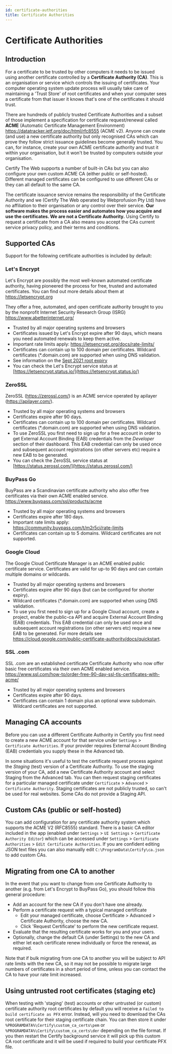 ```yaml
---
id: certificate-authorities
title: Certificate Authorities
---
```


# Certificate Authorities

## Introduction

For a certificate to be trusted by other computers it needs to be issued using another certificate controlled by a **Certificate Authority (CA)**. This is an organisation or service which controls the issuing of certificates. Your computer operating system update process will usually take care of maintaining a 'Trust Store' of root certificates and when your computer sees a certificate from that issuer it knows that's one of the certificates it should trust.

There are hundreds of publicly trusted Certificate Authorities and a subset of those implement a specification for certificate request/renewal called **ACME** (Automatic Certificate Management Environment) https://datatracker.ietf.org/doc/html/rfc8555 (ACME v2). Anyone can create (and use) a new certificate authority but only recognised CAs which can prove they follow strict issuance guidelines become generally trusted. You can, for instance, create your own ACME certificate authority and trust it within your organisation, but it won't be trusted by computers outside your organisation.

Certify The Web supports a number of built-in CAs but you can also configure your own custom ACME CA (either public or self-hosted). Different managed certificates can be configured to use different CAs or they can all default to the same CA.

The certificate issuance service remains the responsibility of the Certificate Authority and we (Certify The Web operated by Webprofusion Pty Ltd) have no affiliation to their organisation or any control over their service. **Our software makes the process easier and automates how you acquire and use the certificates. We are not a Certificate Authority.** Using Certify to request a certificate from a CA also means you accept the CAs current service privacy policy, and their terms and conditions.


## Supported CAs

Support for the following certificate authorities is included by default:

### Let's Encrypt
Let's Encrypt are possibly the most well-known automated certificate authority, having pioneered the process for free, trusted and automated certificates. You can find out more details about them at https://letsencrypt.org 

They offer a free, automated, and open certificate authority brought to you by the nonprofit Internet Security Research Group (ISRG) https://www.abetterinternet.org/

- Trusted by all major operating systems and browsers
- Certificates issued by Let's Encrypt expire after 90 days, which means you need automated renewals to keep them active.
- Important rate limits apply: https://letsencrypt.org/docs/rate-limits/
- Certificates can contain up to 100 domain per certificates. Wildcard certificates (*.domain.com) are supported when using DNS validation. 
- See information on the [Sept 2021 root expiry](../kb/202109-letsencrypt.md)
- You can check the Let's Encrypt service status at [https://letsencrypt.status.io/](https://letsencrypt.status.io/)

### ZeroSSL
ZeroSSL (https://zerossl.com/) is an ACME service operated by apilayer (https://apilayer.com/).

- Trusted by all major operating systems and browsers
- Certificates expire after 90 days.
- Certificates can contain up to 100 domain per certificates. Wildcard certificates (*.domain.com) are supported when using DNS validation. 
- To use ZeroSSL you first need to sign up for a free account in order to get External Account Binding (EAB) credentials from the *Developer* section of their dashboard. This EAB credential can only be used once and subsequent account registrations (on other servers etc) require a new EAB to be generated.
- You can check the ZeroSSL service status at [https://status.zerossl.com/](https://status.zerossl.com/)

### BuyPass Go
BuyPass are a Scandinavian certificate authority who also offer free certificates via their own ACME enabled service. https://www.buypass.com/ssl/products/acme 

- Trusted by all major operating systems and browsers
- Certificates expire after 180 days.
- Important rate limits apply: https://community.buypass.com/t/m2r5cj/rate-limits
- Certificates can contain up to 5 domains. Wildcard certificates are not supported.

### Google Cloud
The Google Cloud Certificate Manager is an ACME enabled public certificate service. Certificates are valid for up-to 90 days and can contain multiple domains or wildcards.

- Trusted by all major operating systems and browsers
- Certificates expire after 90 days (but can be configured for shorter expiry).
- Wildcard certificates (*.domain.com) are supported when using DNS validation. 
- To use you first need to sign up for a Google Cloud account, create a project, enable the public-ca API and acquire External Account Binding (EAB) credentials. This EAB credential can only be used once and subsequent account registrations (on other servers etc) require a new EAB to be generated. For more details see https://cloud.google.com/public-certificate-authority/docs/quickstart.

### SSL .com
SSL .com are an established certificate Certificate Authority who now offer basic free certificates via their own ACME enabled service. https://www.ssl.com/how-to/order-free-90-day-ssl-tls-certificates-with-acme/

- Trusted by all major operating systems and browsers
- Certificates expire after 90 days.
- Certificates can contain 1 domain plus an optional www subdomain. Wildcard certificates are not supported.


## Managing CA accounts

Before you can use a different Certificate Authority in Certify you first need to create a new ACME account for that service under `Settings` > `Certificate Authorities`. If your provider requires External Account Binding (EAB) credentials you supply these in the Advanced tab.

In some situations it's useful to test the certificate request process against the *Staging* (test) version of a Certificate Authority. To use the staging version of your CA, add a new Certificate Authority account and select Staging from the Advanced tab. You can then request staging certificates for a particular managed certificate under `Certificate` > `Advanced` > `Certificate Authority`. Staging certificates are not publicly trusted, so can't be used for real websites. Some CAs do not provide a Staging API.

## Custom CAs (public or self-hosted)
You can add configuration for any certificate authority system which supports the ACME V2 (RFC8555) standard. There is a basic CA editor included in the app (enabled under `Settings` > `UI Settings` > `Certificate Authority Editor`) which can be accessed under `Settings` > `Certificate Authorities` > `Edit Certificate Authorities`. If you are confident editing JSON text files you can also manually edit `C:\ProgramData\Certify\ca.json` to add custom CAs.

## Migrating from one CA to another

In the event that you want to change from one Certificate Authority to another (e.g. from Let's Encrypt to BuyPass Go), you should follow this general procedure:
* Add an account for the new CA if you don't have one already.
* Perform a certificate request with a typical managed certificate
    * Edit your managed certificate, choose Certificate > Advanced > Certificate Authority, choose the new CA.
    * Click 'Request Certificate' to perform the new certificate request.
* Evaluate that the resulting certificate works for you and your users.
* Optionally, change the default CA (under Settings) to the new CA and either let each certificate renew individually or force the renewal, as required.

Note that if bulk migrating from one CA to another you will be subject to API rate limits with the new CA, so it may not be possible to migrate large numbers of certificates in a short period of time, unless you can contact the CA to have your rate limit increased.


## Using untrusted root certificates (staging etc)
When testing with 'staging' (test) accounts or other untrusted (or custom) certificate authority root certificates by default you will receive a `Failed to build certificate as PFX` error. Instead, will you need to download the CAs root certificate for their staging certificate chain. You can then store it under `%PROGRAMDATA%\Certify\custom_ca_certs\pem` or `%PROGRAMDATA%\Certify\custom_ca_certs\der` depending on the file format. If you then restart the Certify background service it will pick up this custom CA root certificate and it will be used if required to build your certificate PFX file. 
